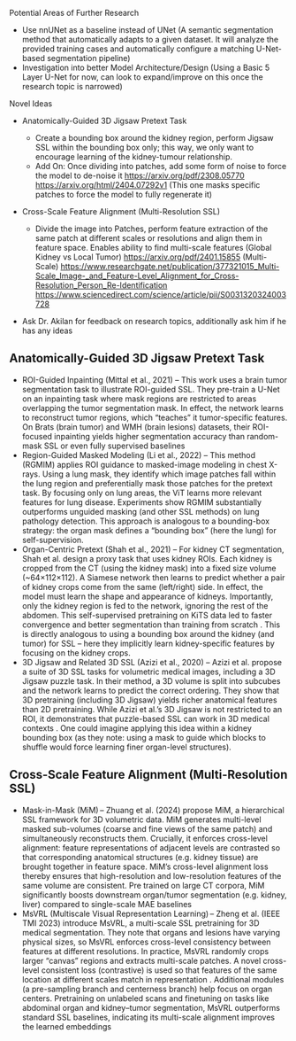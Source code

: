 Potential Areas of Further Research
- Use nnUNet as a baseline instead of UNet (A semantic segmentation method that automatically adapts to a given dataset. It will analyze the provided training cases and automatically configure a matching U-Net-based segmentation pipeline)
- Investigation into better Model Architecture/Design (Using a Basic 5 Layer U-Net for now, can look to expand/improve on this once the research topic is narrowed)

Novel Ideas
- Anatomically-Guided 3D Jigsaw Pretext Task
  - Create a bounding box around the kidney region, perform Jigsaw SSL within the bounding box only; this way, we only want to encourage learning of the kidney-tumour relationship.
  - Add On: Once dividing into patches, add some form of noise to force the model to de-noise it
https://arxiv.org/pdf/2308.05770
https://arxiv.org/html/2404.07292v1 (This one masks specific patches to force the model to fully regenerate it)

- Cross-Scale Feature Alignment (Multi-Resolution SSL)
  - Divide the image into Patches, perform feature extraction of the same patch at different scales or resolutions and align them in feature space. Enables ability to find multi-scale features (Global Kidney vs Local Tumor)
https://arxiv.org/pdf/2401.15855 (Multi-Scale)
https://www.researchgate.net/publication/377321015_Multi-Scale_Image-_and_Feature-Level_Alignment_for_Cross-Resolution_Person_Re-Identification
https://www.sciencedirect.com/science/article/pii/S0031320324003728

- Ask Dr. Akilan for feedback on research topics, additionally ask him if he has any ideas

## Anatomically-Guided 3D Jigsaw Pretext Task
- ROI-Guided Inpainting (Mittal et al., 2021) – This work uses a brain tumor segmentation task to illustrate ROI-guided SSL. They pre-train a U-Net on an inpainting task where mask regions are restricted to areas overlapping the tumor segmentation mask. In effect, the network learns to reconstruct tumor regions, which “teaches” it tumor-specific features. On Brats (brain tumor) and WMH (brain lesions) datasets, their ROI-focused inpainting yields higher segmentation accuracy than random-mask SSL or even fully supervised baselines
- Region-Guided Masked Modeling (Li et al., 2022) – This method (RGMIM) applies ROI guidance to masked-image modeling in chest X-rays. Using a lung mask, they identify which image patches fall within the lung region and preferentially mask those patches for the pretext task. By focusing only on lung areas, the ViT learns more relevant features for lung disease. Experiments show RGMIM substantially outperforms unguided masking (and other SSL methods) on lung pathology detection. This approach is analogous to a bounding-box strategy: the organ mask defines a “bounding box” (here the lung) for self-supervision.
- Organ-Centric Pretext (Shah et al., 2021) – For kidney CT segmentation, Shah et al. design a proxy task that uses kidney ROIs. Each kidney is cropped from the CT (using the kidney mask) into a fixed size volume (~64×112×112). A Siamese network then learns to predict whether a pair of kidney crops come from the same (left/right) side. In effect, the model must learn the shape and appearance of kidneys. Importantly, only the kidney region is fed to the network, ignoring the rest of the abdomen. This self-supervised pretraining on KiTS data led to faster convergence and better segmentation than training from scratch . This is directly analogous to using a bounding box around the kidney (and tumor) for SSL – here they implicitly learn kidney-specific features by focusing on the kidney crops.
- 3D Jigsaw and Related 3D SSL (Azizi et al., 2020) – Azizi et al. propose a suite of 3D SSL tasks for volumetric medical images, including a 3D Jigsaw puzzle task. In their method, a 3D volume is split into subcubes and the network learns to predict the correct ordering. They show that 3D pretraining (including 3D Jigsaw) yields richer anatomical features than 2D pretraining. While Azizi et al.’s 3D Jigsaw is not restricted to an ROI, it demonstrates that puzzle-based SSL can work in 3D medical contexts . One could imagine applying this idea within a kidney bounding box (as they note: using a mask to guide which blocks to shuffle would force learning finer organ-level structures).

## Cross-Scale Feature Alignment (Multi-Resolution SSL)
- Mask-in-Mask (MiM) – Zhuang et al. (2024) propose MiM, a hierarchical SSL framework for 3D volumetric data. MiM generates multi-level masked sub-volumes (coarse and fine views of the same patch) and simultaneously reconstructs them. Crucially, it enforces cross-level alignment: feature representations of adjacent levels are contrasted so that corresponding anatomical structures (e.g. kidney tissue) are brought together in feature space. MiM’s cross-level alignment loss thereby ensures that high-resolution and low-resolution features of the same volume are consistent. Pre trained on large CT corpora, MiM significantly boosts downstream organ/tumor segmentation (e.g. kidney, liver) compared to single-scale MAE baselines
- MsVRL (Multiscale Visual Representation Learning) – Zheng et al. (IEEE TMI 2023) introduce MsVRL, a multi-scale SSL pretraining for 3D medical segmentation. They note that organs and lesions have varying physical sizes, so MsVRL enforces cross-level consistency between features at different resolutions. In practice, MsVRL randomly crops larger “canvas” regions and extracts multi-scale patches. A novel cross-level consistent loss (contrastive) is used so that features of the same location at different scales match in representation . Additional modules (a pre-sampling branch and centerness branch) help focus on organ centers. Pretraining on unlabeled scans and finetuning on tasks like abdominal organ and kidney–tumor segmentation, MsVRL outperforms standard SSL baselines, indicating its multi-scale alignment improves the learned embeddings

